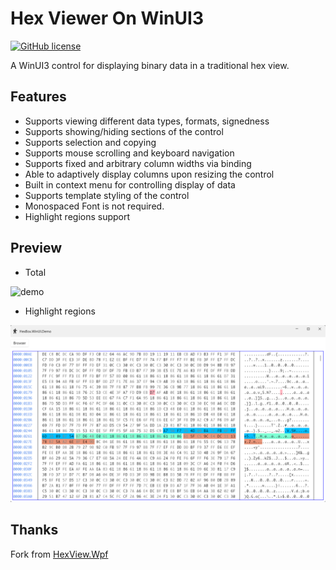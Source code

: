 # Hex Viewer On WinUI3

[![GitHub license](https://img.shields.io/badge/license-MIT-blue.svg?style=flat)](https://github.com/hotkidfamily/HexBox.WinUI/blob/master/LICENSE)

A WinUI3 control for displaying binary data in a traditional hex view.


## Features
* Supports viewing different data types, formats, signedness
* Supports showing/hiding sections of the control
* Supports selection and copying
* Supports mouse scrolling and keyboard navigation
* Supports fixed and arbitrary column widths via binding
* Able to adaptively display columns upon resizing the control
* Built in context menu for controlling display of data
* Supports template styling of the control
* Monospaced Font is not required.
* Highlight regions support

## Preview
* Total

![demo](docs/HexBox.WinUI.Demo.gif)

* Highlight regions

![highlight](docs/HexBox.WinUI.Demo_HighLightRegions.png)

## Thanks
Fork from [HexView.Wpf](https://github.com/fjeremic/HexView.Wpf.git)